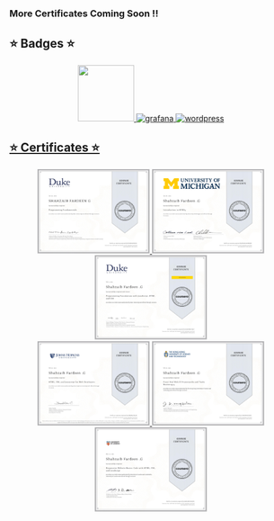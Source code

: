 ### More Certificates Coming Soon !!

<h2>⭐ Badges ⭐</h2>
 
 <p align="center">
<a href="https://www.credly.com/org/certiprof/badge/scrum-foundation-professional-certificate.1"><img src="https://github.com/keikomori/icons-badges/blob/master/badges/scrum-foundation-professional-certificate.1.png"  width="100" height="100"/>
<a href="https://www.credly.com/earner/earned/badge/93bb1ef0-7d5d-4a0b-bd96-9b7b542c1677/"><img src="https://github.com/keikomori/icons-badges/blob/master/badges/cybersecurity-essentials.png" alt="grafana" width="100" height="100"/>
<a href="https://www.credly.com/badges/2a093b9f-925d-43d0-932f-ad1fca326901/public_url"><img src="https://github.com/keikomori/icons-badges/blob/master/badges/networking-academy-learn-a-thon-2021.1.png" alt="wordpress" width="100" height="100"/>
</p>


<h2>⭐ Certificates ⭐</h2>
 <p align="center"> 
    <a href="https://www.coursera.org/account/accomplishments/verify/U4X4F8M7LBLF"><img src="Certificates/1. Programming Fundamentals.jpg"  width="200" height="150"/>
     <a href="https://www.coursera.org/account/accomplishments/verify/U4X4F8M7LBLF"><img src="Certificates/2. Introduction To HTML 5.jpg"  width="200" height="150"/>
      <a href="https://www.coursera.org/account/accomplishments/verify/U4X4F8M7LBLF"><img src="Certificates/3. Programming Foundation With JavaScript, Html & Css.jpg"  width="200" height="150"/>
       <br>
       <a href="https://www.coursera.org/account/accomplishments/verify/U4X4F8M7LBLF"><img src="Certificates/4. Html, Css & Js For Web Developers.jpg"  width="200" height="150"/>
        <a href="https://www.coursera.org/account/accomplishments/verify/U4X4F8M7LBLF"><img src="Certificates/5. Front End Web UI Framework & Tools - Bootstrap 4.jpg"  width="200" height="150"/>
         <a href="https://www.coursera.org/account/accomplishments/verify/U4X4F8M7LBLF"><img src="Certificates/6. Responsive Website Basic Code With Html, Css & JavaScript.jpg"  width="200" height="150"/>
  </p>
